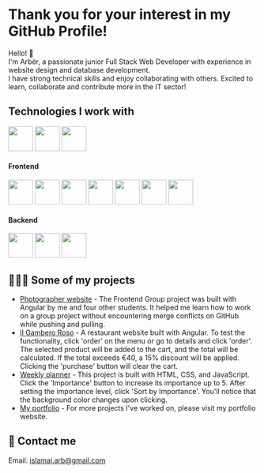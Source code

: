 <h1>Thank you for your interest in my GitHub Profile!</h1>

<p>Hello! 👋 <br> I'm Arbër, a passionate junior Full Stack Web Developer with experience in website design and database development. <br>
  I have strong technical skills and enjoy collaborating with others. Excited to learn, collaborate and contribute more in the IT sector!</p>


<h2>Technologies I work with</h2>

<img src="https://camo.githubusercontent.com/25d07ba4220a3fcadb4af12394d157494ec298dec4ecd86321961427ea18c9e8/68747470733a2f2f63646e2e6a7364656c6976722e6e65742f67682f64657669636f6e732f64657669636f6e2f69636f6e732f7673636f64652f7673636f64652d6f726967696e616c2e737667" height="50"> <img src="https://camo.githubusercontent.com/38827655e1ae0e1518d635ad89e8aa46b7f977c795952245c36a2d58064f1803/68747470733a2f2f63646e2e6a7364656c6976722e6e65742f67682f64657669636f6e732f64657669636f6e2f69636f6e732f6769742f6769742d6f726967696e616c2e737667" height="50"> <img src="https://camo.githubusercontent.com/768c5f87824d4e1b72d3ef77298cd999ff51576e3dad64b42b2c3faac7b2e852/68747470733a2f2f63646e2d69636f6e732d706e672e666c617469636f6e2e636f6d2f3531322f32352f32353233312e706e67" height="50">


<h4>Frontend</h4>

<img src="https://camo.githubusercontent.com/f2ce4039c99cf35adde738583ab0fbcd60eaafccf1e949884bda91d0b5c819ce/68747470733a2f2f63646e2e6a7364656c6976722e6e65742f67682f64657669636f6e732f64657669636f6e2f69636f6e732f68746d6c352f68746d6c352d6f726967696e616c2e737667" height="50"> <img src="https://camo.githubusercontent.com/0da944f181647261c840e34b20ed7e3ca44ddc150869c6ea550cf98d06c81a37/68747470733a2f2f63646e2e6a7364656c6976722e6e65742f67682f64657669636f6e732f64657669636f6e2f69636f6e732f637373332f637373332d6f726967696e616c2e737667" height="50"> <img src="https://camo.githubusercontent.com/575b33e86739b657387aaf2598c4f9d6677a60a33718d65e11e0d81cbb7cc09c/68747470733a2f2f63646e2e6a7364656c6976722e6e65742f67682f64657669636f6e732f64657669636f6e2f69636f6e732f736173732f736173732d6f726967696e616c2e737667" height="50"> <img src="https://camo.githubusercontent.com/9ee806be83385d8b6a369a74cb1fc746644521a279ba959174ce5b9e75caf384/68747470733a2f2f63646e2e6a7364656c6976722e6e65742f67682f64657669636f6e732f64657669636f6e2f69636f6e732f626f6f7473747261702f626f6f7473747261702d6f726967696e616c2e737667" height="50"> <img src="https://camo.githubusercontent.com/16bbe3c62e06c0099a8bd86816b7993b3eb49d8cd21eb74c7bff7db7dc3787b7/68747470733a2f2f63646e2e6a7364656c6976722e6e65742f67682f64657669636f6e732f64657669636f6e2f69636f6e732f6a6176617363726970742f6a6176617363726970742d6f726967696e616c2e737667" height="50"> <img src="https://camo.githubusercontent.com/4478f70ad623b56fecc3f4f26be3bd2cbbfed80dc7d9a1b0492aa60fb79371f6/68747470733a2f2f63646e2e6a7364656c6976722e6e65742f67682f64657669636f6e732f64657669636f6e2f69636f6e732f747970657363726970742f747970657363726970742d6f726967696e616c2e737667" height="50"> <img src="https://camo.githubusercontent.com/2a5f3d7d3c13f5a8dd5b4e722066f209216e3fbf61e79fc68e2bc10cad8ca379/68747470733a2f2f63646e2e6a7364656c6976722e6e65742f67682f64657669636f6e732f64657669636f6e2f69636f6e732f616e67756c61726a732f616e67756c61726a732d6f726967696e616c2e737667" height="50">


<h4>Backend</h4>

<img src="https://camo.githubusercontent.com/5e956ea0943b5a05092e94d7376582051e61fe84af215ad6e35334a2d61b658a/68747470733a2f2f63646e2e6a7364656c6976722e6e65742f67682f64657669636f6e732f64657669636f6e2f69636f6e732f6d7973716c2f6d7973716c2d6f726967696e616c2e737667" height="50"> <img src="https://camo.githubusercontent.com/688f61bcdee1f1ff99cff1a917828b9b2ddb8fc0b61b2c9971b5513ea8de4d0c/68747470733a2f2f63646e2e6a7364656c6976722e6e65742f67682f64657669636f6e732f64657669636f6e2f69636f6e732f7068702f7068702d6f726967696e616c2e737667" height="50"> <img src="https://camo.githubusercontent.com/a40ae1c93927ac32d78f3936630c4d93499209a0b5d6e9bf25c366d78a02335b/68747470733a2f2f63646e2e6a7364656c6976722e6e65742f67682f64657669636f6e732f64657669636f6e2f69636f6e732f73796d666f6e792f73796d666f6e792d6f726967696e616c2e737667" height="50"> 


<h2>👨🏻‍💻 Some of my projects</h2>

- <a href="https://arber.codefactory.wien/group-project/">Photographer website</a> - The Frontend Group project was built with Angular by me and four other students. It helped me learn how to work on a group project without encountering merge conflicts on GitHub while pushing and pulling.
- <a href="https://arber.codefactory.wien/il-gambero-rosso/">Il Gambero Roso</a> - A restaurant website built with Angular. To test the functionality, click 'order' on the menu or go to details and click 'order'. The selected product will be added to the cart, and the total will be calculated. If the total exceeds €40, a 15% discount will be applied. Clicking the 'purchase' button will clear the cart.
- <a href="https://arber.codefactory.wien/weekly-schedule/index.html">Weekly planner</a> - This project is built with HTML, CSS, and JavaScript. Click the 'Importance' button to increase its importance up to 5. After setting the importance level, click 'Sort by Importance'. You'll notice that the background color changes upon clicking.
- <a href="https://arber.codefactory.wien/">My portfolio</a> - For more projects I've worked on, please visit my portfolio website.


<h2>📩 Contact me</h2>

Email: islamaj.arb@gmail.com

<!---
- 👀 I’m interested in ...
- 🌱 I’m currently learning ...
- 📫 How to reach me ...

MrArbri/MrArbri is a ✨ special ✨ repository because its `README.md` (this file) appears on your GitHub profile.
You can click the Preview link to take a look at your changes.
--->

